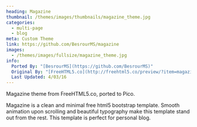 ```yaml
---
heading: Magazine
thumbnail: /themes/images/thumbnails/magazine_theme.jpg
categories:
  - multi-page
  - blog
meta: Custom Theme
link: https://github.com/BesrourMS/magazine
images:
  - /themes/images/fullsize/magazine_theme.jpg
info:
  Ported By: "[BesrourMS](https://github.com/BesrourMS)"
  Original By: "[FreeHTML5.co](http://freehtml5.co/preview/?item=magazine-free-html5-bootstrap-template)"
  Last Updated: 4/03/16
---
```

Magazine theme from FreeHTML5.co, ported to Pico.

Magazine is a clean and minimal free html5 bootstrap template. Smooth animation upon scrolling and beautiful typography make this template stand out from the rest. This template is perfect for personal blog.
